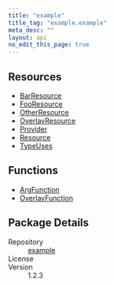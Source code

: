 ```yaml
---
title: "example"
title_tag: "example.example"
meta_desc: ""
layout: api
no_edit_this_page: true
---
```


<!-- WARNING: this file was generated by test. -->
<!-- Do not edit by hand unless you're certain you know what you are doing! -->



<h2 id="resources">Resources</h2>
<ul class="api">
    <li><a href="barresource/" title="BarResource">BarResource</a></li>
    <li><a href="fooresource/" title="FooResource">FooResource</a></li>
    <li><a href="otherresource/" title="OtherResource">OtherResource</a></li>
    <li><a href="overlayresource/" title="OverlayResource">OverlayResource</a></li>
    <li><a href="provider/" title="Provider">Provider</a></li>
    <li><a href="resource/" title="Resource">Resource</a></li>
    <li><a href="typeuses/" title="TypeUses">TypeUses</a></li>
</ul>

<h2 id="functions">Functions</h2>
<ul class="api">
    <li><a href="argfunction/" title="ArgFunction">ArgFunction</a></li>
    <li><a href="overlayfunction/" title="OverlayFunction">OverlayFunction</a></li>
</ul>

<h2 id="package-details">Package Details</h2>
<dl class="package-details">
	<dt>Repository</dt>
	<dd><a href="">example </a></dd>
	<dt>License</dt>
	<dd></dd>
	<dt>Version</dt>
	<dd>1.2.3</dd>
</dl>

